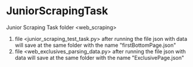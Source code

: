 # JuniorScrapingTask
Junior Scraping Task 
folder <web_scraping>
1. file <junior_scraping_test_task.py>
after running the file json with data will save at the same folder with the name "firstBottomPage.json"
2. file <web_exclusives_parsing_data.py> 
after running the file json with data will save at the same folder with the name "ExclusivePage.json"




